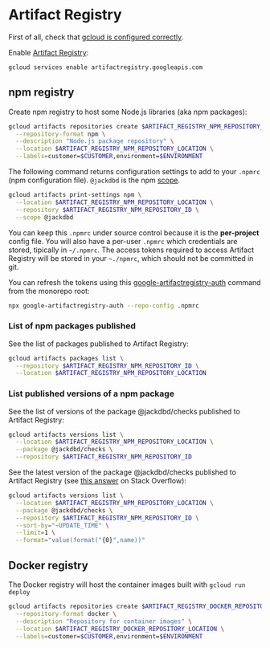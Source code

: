 # Artifact Registry

First of all, check that [gcloud is configured correctly](./gcloud-configuration.md).

Enable [Artifact Registry](https://cloud.google.com/artifact-registry):

```sh
gcloud services enable artifactregistry.googleapis.com
```

## npm registry

Create npm registry to host some Node.js libraries (aka npm packages):

```sh
gcloud artifacts repositories create $ARTIFACT_REGISTRY_NPM_REPOSITORY_ID \
  --repository-format npm \
  --description "Node.js package repository" \
  --location $ARTIFACT_REGISTRY_NPM_REPOSITORY_LOCATION \
  --labels=customer=$CUSTOMER,environment=$ENVIRONMENT
```

The following command returns configuration settings to add to your `.npmrc` (npm configuration file). `@jackdbd` is the npm [scope](https://docs.npmjs.com/about-scopes).

```sh
gcloud artifacts print-settings npm \
  --location $ARTIFACT_REGISTRY_NPM_REPOSITORY_LOCATION \
  --repository $ARTIFACT_REGISTRY_NPM_REPOSITORY_ID \
  --scope @jackdbd
```

You can keep this `.npmrc` under source control because it is the **per-project** config file. You will also have a per-user `.npmrc` which credentials are stored, tipically in `~/.npmrc`. The access tokens required to access Artifact Registry will be stored in your `~./npmrc`, which should not be committed in git.

You can refresh the tokens using this [google-artifactregistry-auth](https://github.com/GoogleCloudPlatform/artifact-registry-npm-tools#readme) command from the monorepo root:

```sh
npx google-artifactregistry-auth --repo-config .npmrc
```

### List of npm packages published

See the list of packages published to Artifact Registry:

```sh
gcloud artifacts packages list \
  --repository $ARTIFACT_REGISTRY_NPM_REPOSITORY_ID \
  --location $ARTIFACT_REGISTRY_NPM_REPOSITORY_LOCATION
```

### List published versions of a npm package

See the list of versions of the package @jackdbd/checks published to Artifact Registry:

```sh
gcloud artifacts versions list \
  --location $ARTIFACT_REGISTRY_NPM_REPOSITORY_LOCATION \
  --package @jackdbd/checks \
  --repository $ARTIFACT_REGISTRY_NPM_REPOSITORY_ID
```

See the latest version of the package @jackdbd/checks published to Artifact Registry (see [this answer](https://stackoverflow.com/questions/72130466/how-to-get-latest-version-of-an-image-from-artifact-registry) on Stack Overflow):

```sh
gcloud artifacts versions list \
  --location $ARTIFACT_REGISTRY_NPM_REPOSITORY_LOCATION \
  --package @jackdbd/checks \
  --repository $ARTIFACT_REGISTRY_NPM_REPOSITORY_ID \
  --sort-by="~UPDATE_TIME" \
  --limit=1 \
  --format="value(format("{0}",name))"
```

## Docker registry

The Docker registry will host the container images built with `gcloud run deploy`

```sh
gcloud artifacts repositories create $ARTIFACT_REGISTRY_DOCKER_REPOSITORY_ID \
  --repository-format docker \
  --description "Repository for container images" \
  --location $ARTIFACT_REGISTRY_DOCKER_REPOSITORY_LOCATION \
  --labels=customer=$CUSTOMER,environment=$ENVIRONMENT
```
